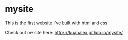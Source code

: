 # mysite

This is the first website I've built with html and css

Check out my site here: https://kuanalex.github.io/mysite/
